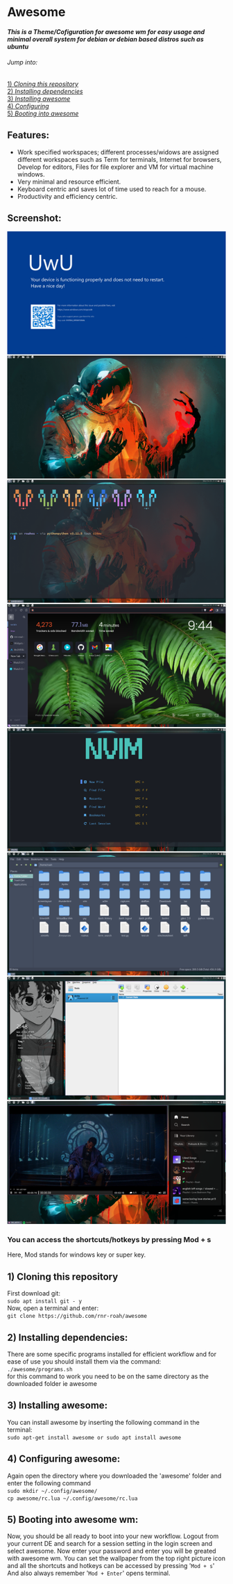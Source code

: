 # Awesome

#### _This is a Theme/Cofiguration for awesome wm for easy usage and minimal overall system for debian or debian based distros such as ubuntu_ 
###### Jump into:
[1) _Cloning this repository_](https://github.com/rnr-roah/awesome/blob/main/README.md#1-cloning-this-repository) <br>
[2) _Installing dependencies_ ](https://github.com/rnr-roah/awesome/blob/main/README.md#2-installing-dependencies)<br>
[3) _Installing awesome_](https://github.com/rnr-roah/awesome/blob/main/README.md#3-installing-awesome)<br>
[4) _Configuring_ ](https://github.com/rnr-roah/awesome/blob/main/README.md#4-configuring-awesome)<br>
[5) _Booting into awesome_](https://github.com/rnr-roah/awesome/blob/main/README.md#5-booting-into-awesome-wm)<br>
## Features:
- Work specified workspaces; different processes/widows are assigned different workspaces such as Term for terminals, Internet for browsers, Develop for editors, Files for file explorer and VM for virtual machine windows.
- Very minimal and resource efficient. 
- Keyboard centric and saves lot of time used to reach for a mouse. 
- Productivity and efficiency centric. 

## Screenshot:
![Screenshot of RoahOS](background.png)![Screenshot of RoahOS](Screenshots/Screenshot_1.png)
![Screenshot of RoahOS](Screenshot_2.png)![Screenshot of RoahOS](Screenshots/Screenshot_3.png)
![Screenshot of RoahOS](Screenshot_4.png)![Screenshot of RoahOS](Screenshots/Screenshot_5.png)
![Screenshot of RoahOS](Screenshot_6.png)![Screenshot of RoahOS](Screenshots/Screenshot_7.png)


### You can access the shortcuts/hotkeys by pressing Mod + s
Here, Mod stands for windows key or super key.
## 1) Cloning this repository 
First download git:
<br>
`sudo apt install git - y`
<br>
Now, open a terminal and enter:
<br>
`git clone https://github.com/rnr-roah/awesome`
<br>
## 2) Installing dependencies:
There are some specific programs installed for efficient workflow and for ease of use you should install them via the command:
<br>
`./awesome/programs.sh`
<br>
for this command to work you need to be on the same directory as the downloaded folder ie awesome

## 3) Installing awesome:
You can install awesome by inserting the following command in the terminal:
<br>
`sudo apt-get install awesome or
sudo apt install awesome`
<br>
## 4) Configuring awesome:
Again open the directory where you downloaded the 'awesome' folder and enter the following command
<br>
`sudo mkdir ~/.config/awesome/` 
<br>
`cp awesome/rc.lua ~/.config/awesome/rc.lua`
<br>
## 5) Booting into awesome wm:
Now, you should be all ready to boot into your new workflow. Logout from your current DE and search for a session setting in the login screen and select awesome. Now enter your password and enter you will be greated with awesome wm.
You can set the wallpaper from the top right picture icon <br>
and all the shortcuts and hotkeys can be accessed by pressing '`Mod + s`'
<br>And also always remember '`Mod + Enter`' opens terminal.





